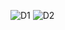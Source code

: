 ![D1](https://user-images.githubusercontent.com/53256465/153570082-79da1970-5cc3-4f20-a598-0349b75a8be5.PNG)
![D2](https://user-images.githubusercontent.com/53256465/153572427-7f1aed4b-9250-4564-b6f9-49acd4b013a5.png)

